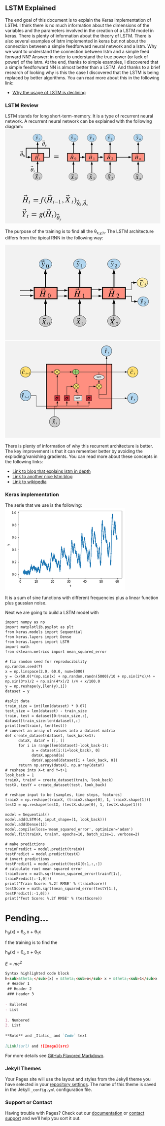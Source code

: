 ## LSTM Explained

The end goal of this document is to explain the Keras implementation of LSTM. I think there is no much information about the dimensions of the variables and the parameters involved in the creation of a LSTM model in keras. There is plenty of information about the theory of LSTM. There is also several examples of lstm implemented in keras but not about the connection between a simple feedforward neural network and a lstm. Why we want to understand the connection between lstm and a simple feed forward NN? Answer: in order to understand the true power (or lack of power) of the lstm. At the end, thanks to simple examples, I discovered that a simple feedforward NN is almost better than a LSTM. And thanks to a brief research of looking why is this the case I discovered that the LSTM is being replaced by better algorithms. You can read more about this in the following link:

- [Why the usage of LSTM is declining](https://towardsdatascience.com/the-fall-of-rnn-lstm-2d1594c74ce0)


### LSTM Review

LSTM stands for long short-term-memory. It is a type of recurrent neural network. A recurrent neural network can be explained with the following diagram:
![title](data/recurrentnnc.PNG)


The purpose of the training is to find all the &theta;<sub>x,y,h</sub>. The LSTM architecture differs from the tipical RNN in the following way:

![title](data/lstmtrain.PNG)
![title](data/lstmunit.PNG)

There is plenty of information of why this recurrent architecture is better. The key improvement is that it can remember better by avoiding the exploding/vanishing gradients. You can read more about these concepts in the following links:

 - [Link to blog that explains lstm in depth](http://colah.github.io/posts/2015-08-Understanding-LSTMs/)
 - [Link to another nice lstm blog](https://skymind.ai/wiki/lstm)
 - [Link to wikipedia](https://en.wikipedia.org/wiki/Long_short-term_memory)
 
 

### Keras implementation

The serie that we use is the following:
![title](data/serie.PNG)

It is a sum of sine functions with different frequencies plus a linear function plus gaussian noise.

Next we are going to build a LSTM model with 


    import numpy as np
    import matplotlib.pyplot as plt
    from keras.models import Sequential
    from keras.layers import Dense
    from keras.layers import LSTM
    import math
    from sklearn.metrics import mean_squared_error

    # fix random seed for reproducibility
    np.random.seed(7)
    x = np.linspace(2.0, 60.0, num=5000)
    y = (x/60.0)*(np.sin(x) + np.random.randn(5000)/10 + np.sin(2*x)/4 + np.sin(3*x)/2 + np.sin(4*x)/2 )/4 + x/100.0
    y = np.reshape(y,[len(y),1])
    dataset = y
   
    #split data
    train_size = int(len(dataset) * 0.67)
    test_size = len(dataset) - train_size
    train, test = dataset[0:train_size,:], dataset[train_size:len(dataset),:]
    print(len(train), len(test))	
    # convert an array of values into a dataset matrix
    def create_dataset(dataset, look_back=1):
	      dataX, dataY = [], []
	      for i in range(len(dataset)-look_back-1):
		        a = dataset[i:(i+look_back), 0]
		        dataX.append(a)
		        dataY.append(dataset[i + look_back, 0])
	      return np.array(dataX), np.array(dataY)
    # reshape into X=t and Y=t+1
    look_back = 1
    trainX, trainY = create_dataset(train, look_back)
    testX, testY = create_dataset(test, look_back)
    
    # reshape input to be [samples, time steps, features]
    trainX = np.reshape(trainX, (trainX.shape[0], 1, trainX.shape[1]))
    testX = np.reshape(testX, (testX.shape[0], 1, testX.shape[1]))
    
    model = Sequential()
    model.add(LSTM(4, input_shape=(1, look_back)))
    model.add(Dense(1))
    model.compile(loss='mean_squared_error', optimizer='adam')
    model.fit(trainX, trainY, epochs=10, batch_size=1, verbose=2)
    
    # make predictions
    trainPredict = model.predict(trainX)
    testPredict = model.predict(testX)
    # invert predictions
    testPredict1 = model.predict(testX[0:1,:,:])
    # calculate root mean squared error
    trainScore = math.sqrt(mean_squared_error(trainY[1:], trainPredict[:-1,0]))
    print('Train Score: %.2f RMSE' % (trainScore))
    testScore = math.sqrt(mean_squared_error(testY[1:], testPredict[:-1,0]))
    print('Test Score: %.2f RMSE' % (testScore))



 # Pending... 


h<sub>&theta;</sub>(x) = &theta;<sub>o</sub> x + &theta;<sub>1</sub>x





f the training is to find the 

h<sub>&theta;</sub>(x) = &theta;<sub>o</sub> x + &theta;<sub>1</sub>x



$E = mc^2$

```markdown
Syntax highlighted code block
h<sub>&theta;</sub>(x) = &theta;<sub>o</sub> x + &theta;<sub>1</sub>x
 # Header 1
 ## Header 2
 ### Header 3

- Bulleted
- List

1. Numbered
2. List

**Bold** and _Italic_ and `Code` text

[Link](url) and ![Image](src)
```

For more details see [GitHub Flavored Markdown](https://guides.github.com/features/mastering-markdown/).

### Jekyll Themes

Your Pages site will use the layout and styles from the Jekyll theme you have selected in your [repository settings](https://github.com/diegoorellanaga/LSTM/settings). The name of this theme is saved in the Jekyll `_config.yml` configuration file.

### Support or Contact

Having trouble with Pages? Check out our [documentation](https://help.github.com/categories/github-pages-basics/) or [contact support](https://github.com/contact) and we’ll help you sort it out.
